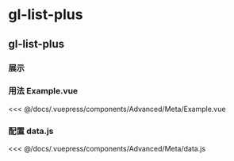 # gl-list-plus

## gl-list-plus
### 展示
<Advanced-Meta-Example></Advanced-Meta-Example>


### 用法 Example.vue

<<< @/docs/.vuepress/components/Advanced/Meta/Example.vue


### 配置 data.js

<<< @/docs/.vuepress/components/Advanced/Meta/data.js




